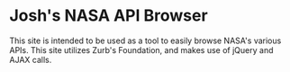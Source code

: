 # Josh's NASA API Browser

This site is intended to be used as a tool to easily browse NASA's various APIs.
This site utilizes Zurb's Foundation, and makes use of jQuery and AJAX calls.